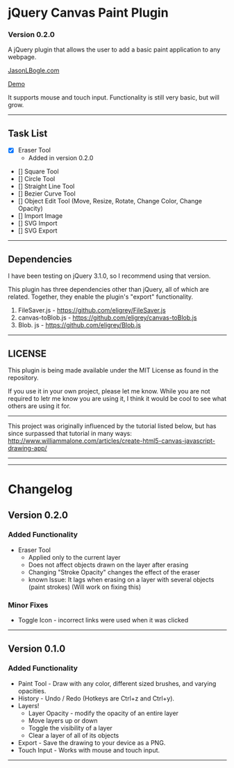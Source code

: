 # jQuery Canvas Paint Plugin

### Version 0.2.0

A jQuery plugin that allows the user to add a basic paint application to any 
webpage. 

[JasonLBogle.com](http://jasonlbogle.com)

[Demo](http://drawing.jasonlbogle.com/)

It supports mouse and touch input. 
Functionality is still very basic, but will grow. 

---

## Task List

- [x] Eraser Tool
  * Added in version 0.2.0
- [] Square Tool
- [] Circle Tool
- [] Straight Line Tool
- [] Bezier Curve Tool
- [] Object Edit Tool (Move, Resize, Rotate, Change Color, Change Opacity)
- [] Import Image
- [] SVG Import
- [] SVG Export

---

## Dependencies

I have been testing on jQuery 3.1.0, so I recommend using that version. 

This plugin has three dependencies other than jQuery, all of which are related. Together, they 
enable the plugin's "export" functionality.

1. FileSaver.js - https://github.com/eligrey/FileSaver.js 
2. canvas-toBlob.js - https://github.com/eligrey/canvas-toBlob.js 
3. Blob. js - https://github.com/eligrey/Blob.js 

---

## LICENSE

This plugin is being made available under the MIT License as found in the 
repository.

If you use it in your own project, please let me know. While you are not 
required to letr me know you are using it, I think it would be cool to see what 
others are using it for. 

---

This project was originally influenced by the tutorial listed below, but has 
since surpassed that tutorial in many ways:
http://www.williammalone.com/articles/create-html5-canvas-javascript-drawing-app/

---

---

# Changelog

## Version 0.2.0

### Added Functionality

* Eraser Tool
  * Applied only to the current layer
  * Does not affect objects drawn on the layer after erasing
  * Changing "Stroke Opacity" changes the effect of the eraser
  * known Issue: It lags when erasing on a layer with several objects (paint strokes) (Will work on fixing this)
  
### Minor Fixes

* Toggle Icon - incorrect links were used when it was clicked

---

## Version 0.1.0

### Added Functionality

* Paint Tool - Draw with any color, different sized brushes, and varying 
opacities. 
* History - Undo / Redo (Hotkeys are Ctrl+z and Ctrl+y).
* Layers!
  * Layer Opacity - modify the opacity of an entire layer
  * Move layers up or down
  * Toggle the visibility of a layer
  * Clear a layer of all of its objects
* Export - Save the drawing to your device as a PNG.
* Touch Input - Works with mouse and touch input.

---

